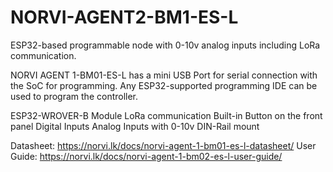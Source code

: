 # NORVI-AGENT2-BM1-ES-L
ESP32-based programmable node with 0-10v analog inputs including LoRa communication.

NORVI AGENT 1-BM01-ES-L has a mini USB Port for serial connection with the SoC for programming. 
Any ESP32-supported programming IDE can be used to program the controller.

ESP32-WROVER-B Module
LoRa communication
Built-in Button on the front panel
Digital Inputs
Analog Inputs with 0-10v
DIN-Rail mount

Datasheet:   https://norvi.lk/docs/norvi-agent-1-bm01-es-l-datasheet/
User Guide:  https://norvi.lk/docs/norvi-agent-1-bm02-es-l-user-guide/
